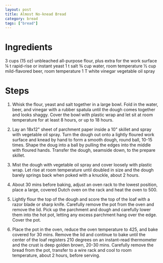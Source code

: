 ```yaml
---
layout: post
title: Almost No-knead Bread
category: bread
tags: ["bread"]
---
```

# Ingredients

3	cups (15 oz) unbleached all-purpose flour, plus extra for the work surface
¼	t rapid-rise or instant yeast
1	t salt
¾	cup water, room temperature
½	cup mild-flavored beer, room temperature
1	T white vinegar
vegetable oil spray

# Steps

1. Whisk the flour, yeast and salt together in a large bowl.  Fold in the water, beer, and vinegar with a rubber spatula until the dough comes together and looks shaggy.  Cover the bowl with plastic wrap and let sit at room temperature for at least 8 hours, or up to 18 hours.

2. Lay an 18x12" sheet of parchment paper inside a 10" skillet and spray with vegetable oil spray.  Turn the dough out onto a lightly floured work surface and knead by hand to form a smooth dough, round ball, 10-15 times.  Shape the doug into a ball by pulling the edges into the middle with floured hands. Transfer the dough, seamside down, to the prepare skillet.  

3. Mist the dough with vegetable oil spray and cover loosely with plastic wrap.  Let rise at room temperature until doubled in size and the dough barely springs back when poked with a knuckle, about 2 hours.

4. About 30 mins before baking, adjust an oven rack to the lowest position, place a large, covered Dutch oven on the rack and heat the oven to 500.

5. Lightly flour the top of the dough and score the top of the loaf with a razor blade or sharp knife.  Carefully remove the pot from the oven and remove the lid.  Pick up the parchment and dough and carefully lower them into the hot pot, letting any excess parchment hang over the edge.  Cover the pot.

6. Place the pot in the oven, reduce the oven temperature to 425, and bake covered for 30 mins. Remove the lid and continue to bake until the center of the loaf registers 210 degrees on an instant-read thermometer and the crust is deep golden brown, 20-30 mins.  Carefully remove the bread from the pot, transfer to a wire rack and cool to room temperature, about 2 hours, before serving.
